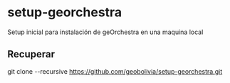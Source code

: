 setup-georchestra
=================

Setup inicial para instalación de geOrchestra en una maquina local

Recuperar
---------

   git clone --recursive https://github.com/geobolivia/setup-georchestra.git